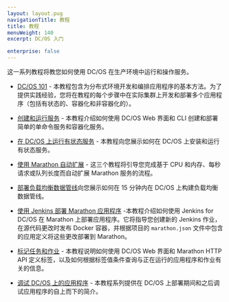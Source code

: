 ```yaml
---
layout: layout.pug
navigationTitle: 教程
title: 教程
menuWeight: 140
excerpt: DC/OS 入门 

enterprise: false
---
```


这一系列教程将教您如何使用 DC/OS 在生产环境中运行和操作服务。

- [DC/OS 101](/cn/1.11/tutorials/dcos-101/) - 本教程包含为分布式环境开发和编排应用程序的基本方法。为了提供实践经验，您将在教程的每个步骤中在实际集群上开发和部署多个应用程序（包括有状态的、容器化和非容器化的）。
- [创建和运行服务](/cn/1.11/tutorials/create-service/) - 本教程介绍如何使用 DC/OS Web 界面和 CLI 创建和部署简单的单命令服务和容器化服务。

- [在 DC/OS 上运行有状态服务](/cn/1.11/tutorials/stateful-services/) - 本教程向您展示如何在 DC/OS 上安装和运行有状态服务。
- [使用 Marathon 自动扩展](/cn/1.11/tutorials/autoscaling/) - 这三个教程将引导您完成基于 CPU 和内存、每秒请求或队列长度而自动扩展 Marathon 服务的流程。
- [部署负载均衡数据管线](/cn/1.11/tutorials/iot_pipeline/)向您展示如何在 15 分钟内在 DC/OS 上构建负载均衡数据管线。
- [使用 Jenkins 部署 Marathon 应用程序](/cn/1.11/tutorials/deploy-on-marathon/) -本教程介绍如何使用 Jenkins for DC/OS 在 Marathon 上部署应用程序。它将指导您创建新的 Jenkins 作业，在源代码更改时发布 Docker 容器，并根据项目的 `marathon.json` 文件中包含的应用定义将这些更改部署到 Marathon。
- [标记任务和作业](/cn/1.11/tutorials/task-labels/) - 本教程说明如何使用 DC/OS Web 界面和 Marathon HTTP API 定义标签，以及如何根据标签值条件查询与正在运行的应用程序和作业有关的信息。
- [调试 DC/OS 上的应用程序](/cn/1.11/tutorials/dcos-debug/) - 本教程系列提供在 DC/OS 上部署期间和之后调试应用程序的自上而下的简介。
